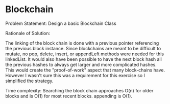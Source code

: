 
# Blockchain

Problem Statement: Design a basic Blockchain Class

Rationale of Solution:

The linking of the block chain is done with a previous pointer referencing the previous block instance. Since blockchains are meant to be difficult to mutate, no pop, delete, insert, or appendLeft methods were needed for this linkedList. It would also have been possible to have the next block hash all the previous hashes to always get larger and more complicated hashes. This would create the "proof-of-work" aspect that many block-chains have. However I wasn't sure this was a requirement for this exercise so I simplified the strategy.

Time complexity:
  Searching the block chain approaches O(n) for older blocks and is O(1) for most recent blocks. appending is O(1).
